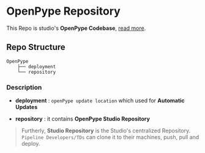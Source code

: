 # OpenPype Repository

This Repo is studio's **OpenPype Codebase**, [read more](https://openpype.io/docs/admin_distribute#2-openpype-codebase).



## Repo Structure

```
OpenPype
    ├── deployment
    └── repository
```

### Description

- **deployment** :  `openPype update location` which used for **Automatic Updates**
  
- **repository** : it contains **OpenPype Studio Repository**

> Furtherly, **Studio Repository** is the Studio's centralized Repository.<br>
> `Pipeline Developers/TDs` can clone it to their machines, push, pull and deploy.<br>

